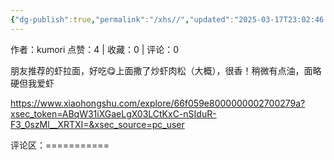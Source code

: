 ```yaml
---
{"dg-publish":true,"permalink":"/xhs//","updated":"2025-03-17T23:02:46.403+08:00"}
---
```


作者：kumori
点赞：4   |   收藏：0   |   评论：0

朋友推荐的虾拉面，好吃😋上面撒了炒虾肉松（大概），很香！稍微有点油，面略硬但我爱虾

https://www.xiaohongshu.com/explore/66f059e8000000002700279a?xsec_token=ABqW31iXGaeLgX03LCtKxC-nSIduR-F3_0szMl__XRTXI=&xsec_source=pc_user

评论区：===========

